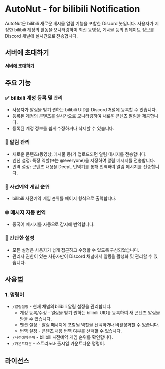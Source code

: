 # AutoNut - for bilibili Notification
AutoNut은 bilibili 새로운 게시물 알림 기능을 포함한 Discord 봇입니다. 사용자가 지정한 bilibili 계정의 활동을 모니터링하며 최신 동영상, 게시물 등의 업데이트 정보를 Discord 채널에 실시간으로 전송합니다.

## 서버에 초대하기
**[서버에 초대하기](https://discord.com/oauth2/authorize?client_id=1305039063081816074&permissions=415001701376&integration_type=0&scope=bot+applications.commands)**

## 주요 기능
### ✅ bilibili 계정 등록 및 관리
- 사용자가 알림을 받기 원하는 bilibili UID를 Discord 채널에 등록할 수 있습니다.
- 등록된 계정의 콘텐츠를 실시간으로 모니터링하여 새로운 콘텐츠 알림을 제공합니다.
- 등록된 계정 정보를 쉽게 수정하거나 삭제할 수 있습니다.
  
### 🔔 알림 관리
- 새로운 콘텐츠(동영상, 게시물 등)가 업로드되면 알림 메시지를 전송합니다.
- 멘션 설정: 특정 역할(또는 @everyone)을 지정하여 알림 메시지를 전송합니다.
- 번역 설정: 콘텐츠 내용을 DeepL 번역기를 통해 번역하여 알림 메시지를 전송합니다.
  
### 🚀 사전예약 게임 순위
- bilibili 사전예약 게임 순위를 페이지 형식으로 출력합니다.

### 🌐 메시지 자동 번역
- 중국어 메시지를 자동으로 감지해 번역합니다.
  
### 📌 간단한 설정
- 모든 설정은 사용자가 쉽게 접근하고 수정할 수 있도록 구성되었습니다.
- 관리자 권한이 있는 사용자만이 Discord 채널에서 알림을 활성화 및 관리할 수 있습니다.

## 사용법
### 1. 명령어
- `/알림설정` - 현재 채널의 bilibili 알림 설정을 관리합니다.
  - 계정 등록/수정 - 알림을 받기 원하는 bilibili UID를 등록하여 새 콘텐츠 알림을 받을 수 있습니다.
  - 멘션 설정 - 알림 메시지에 포함될 역할을 선택하거나 비활성화할 수 있습니다.
  - 번역 설정 - 콘텐츠 내용 번역 여부를 선택할 수 있습니다.
- `/사전예약순위` - bilibili 사전예약 게임 순위를 확인합니다.
- `/카운트다운` - 스트리노바 출시일 카운트다운 명령어.

## 라이선스
